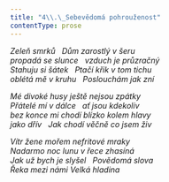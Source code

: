 ```yaml
---
title: "4\\.\_Sebevědomá pohrouženost"
contentType: prose
---
```


<section>

_Zeleň smrků   Dům zarostlý v šeru  
propadá se slunce   vzduch je průzračný  
Stahuju si šátek   Ptačí křik v tom tichu  
oblétá mě v kruhu   Poslouchám jak zní_

</section>

<section>

_Mé divoké husy ještě nejsou zpátky  
Přátelé mí v dálce   ať jsou kdekoliv  
bez konce mi chodí blízko kolem hlavy  
jako dřív   Jak chodí věčně co jsem živ_

</section>

<section>

_Vítr žene mořem nefritové mraky  
Nadarmo noc lunu v řece zhasíná  
Jak už bych je slyšel   Povědomá slova  
Řeka mezi námi Velká hladina_

</section>
